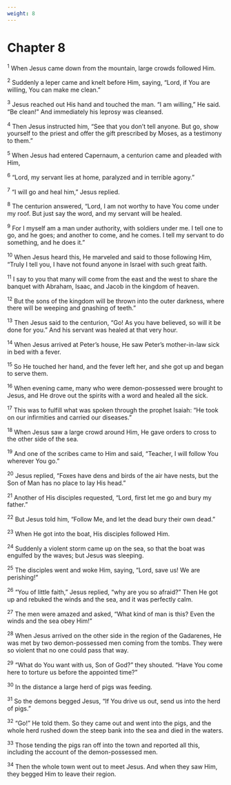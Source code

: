 ```yaml
---
weight: 8
---
```


# Chapter 8

<sup>1</sup> When Jesus came down from the mountain, large crowds followed Him. 

<sup>2</sup> Suddenly a leper came and knelt before Him, saying, “Lord, if You are willing, You can make me clean.” 

<sup>3</sup> Jesus reached out His hand and touched the man. “I am willing,” He said. “Be clean!” And immediately his leprosy was cleansed. 

<sup>4</sup> Then Jesus instructed him, “See that you don’t tell anyone. But go, show yourself to the priest and offer the gift prescribed by Moses, as a testimony to them.” 

<sup>5</sup> When Jesus had entered Capernaum, a centurion came and pleaded with Him, 

<sup>6</sup> “Lord, my servant lies at home, paralyzed and in terrible agony.” 

<sup>7</sup> “I will go and heal him,” Jesus replied. 

<sup>8</sup> The centurion answered, “Lord, I am not worthy to have You come under my roof. But just say the word, and my servant will be healed. 

<sup>9</sup> For I myself am a man under authority, with soldiers under me. I tell one to go, and he goes; and another to come, and he comes. I tell my servant to do something, and he does it.” 

<sup>10</sup> When Jesus heard this, He marveled and said to those following Him, “Truly I tell you, I have not found anyone in Israel with such great faith. 

<sup>11</sup> I say to you that many will come from the east and the west to share the banquet with Abraham, Isaac, and Jacob in the kingdom of heaven. 

<sup>12</sup> But the sons of the kingdom will be thrown into the outer darkness, where there will be weeping and gnashing of teeth.” 

<sup>13</sup> Then Jesus said to the centurion, “Go! As you have believed, so will it be done for you.” And his servant was healed at that very hour. 

<sup>14</sup> When Jesus arrived at Peter’s house, He saw Peter’s mother-in-law sick in bed with a fever. 

<sup>15</sup> So He touched her hand, and the fever left her, and she got up and began to serve them. 

<sup>16</sup> When evening came, many who were demon-possessed were brought to Jesus, and He drove out the spirits with a word and healed all the sick. 

<sup>17</sup> This was to fulfill what was spoken through the prophet Isaiah: “He took on our infirmities and carried our diseases.” 

<sup>18</sup> When Jesus saw a large crowd around Him, He gave orders to cross to the other side of the sea. 

<sup>19</sup> And one of the scribes came to Him and said, “Teacher, I will follow You wherever You go.” 

<sup>20</sup> Jesus replied, “Foxes have dens and birds of the air have nests, but the Son of Man has no place to lay His head.” 

<sup>21</sup> Another of His disciples requested, “Lord, first let me go and bury my father.” 

<sup>22</sup> But Jesus told him, “Follow Me, and let the dead bury their own dead.” 

<sup>23</sup> When He got into the boat, His disciples followed Him. 

<sup>24</sup> Suddenly a violent storm came up on the sea, so that the boat was engulfed by the waves; but Jesus was sleeping. 

<sup>25</sup> The disciples went and woke Him, saying, “Lord, save us! We are perishing!” 

<sup>26</sup> “You of little faith,” Jesus replied, “why are you so afraid?” Then He got up and rebuked the winds and the sea, and it was perfectly calm. 

<sup>27</sup> The men were amazed and asked, “What kind of man is this? Even the winds and the sea obey Him!” 

<sup>28</sup> When Jesus arrived on the other side in the region of the Gadarenes, He was met by two demon-possessed men coming from the tombs. They were so violent that no one could pass that way. 

<sup>29</sup> “What do You want with us, Son of God?” they shouted. “Have You come here to torture us before the appointed time?” 

<sup>30</sup> In the distance a large herd of pigs was feeding. 

<sup>31</sup> So the demons begged Jesus, “If You drive us out, send us into the herd of pigs.” 

<sup>32</sup> “Go!” He told them. So they came out and went into the pigs, and the whole herd rushed down the steep bank into the sea and died in the waters. 

<sup>33</sup> Those tending the pigs ran off into the town and reported all this, including the account of the demon-possessed men. 

<sup>34</sup> Then the whole town went out to meet Jesus. And when they saw Him, they begged Him to leave their region. 


